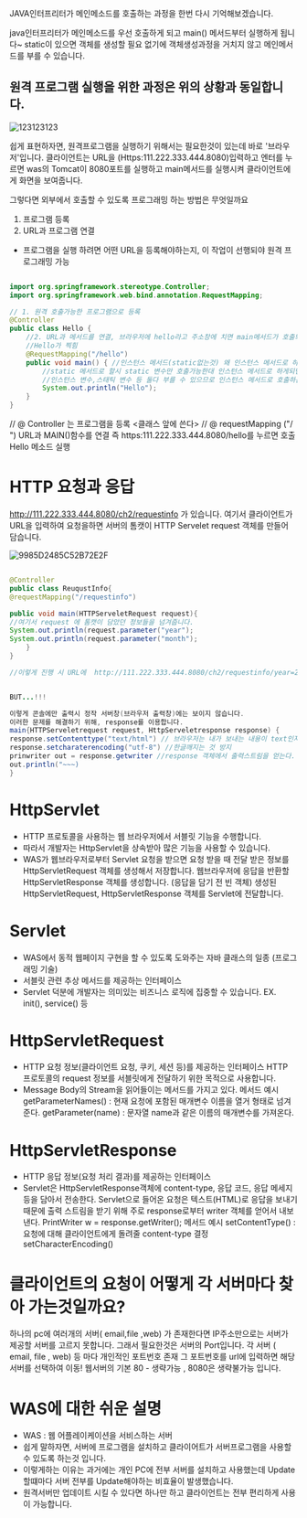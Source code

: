  JAVA인터프리터가 메인메소드를 호출하는 과정을 한번 다시 기억해보겠습니다.
 
 java인터프리터가 메인메소드를 우선 호출하게 되고 main() 메서드부터 실행하게 됩니다~
 static이 있으면 객체를 생성할 필요 없기에 객체생성과정을 거치지 않고 메인메서드를 부를 수 있습니다.
 
 ## 원격 프로그램 실행을 위한 과정은 위의 상황과 동일합니다.
 
 
![123123123](https://user-images.githubusercontent.com/99226598/174137660-5c1ac0a8-8f02-42fe-a24d-42947df5446f.png)

쉽게 표현하자면, 원격프로그램을 실행하기 위해서는 필요한것이 있는데 바로 '브라우저'입니다.
클라이언트는 URL을 (Https:111.222.333.444.8080)입력하고 엔터를 누르면 was의 Tomcat이 8080포트를 실행하고 main메서드를 실행시켜 클라이언트에게 화면을 보여줍니다.

그렇다면 외부에서 호출할 수 있도록 프로그래밍 하는 방법은 무엇일까요
1. 프로그램 등록 
2. URL과 프로그램 연결

- 프로그램을 실행 하려면 어떤 URL을 등록해야하는지, 이 작업이 선행되야 원격 프로그래밍 가능 

```java

import org.springframework.stereotype.Controller;
import org.springframework.web.bind.annotation.RequestMapping;

// 1. 원격 호출가능한 프로그램으로 등록 
@Controller
public class Hello {
	//2. URL과 메서드를 연결, 브라우저에 hello라고 주소창에 치면 main메서드가 호출되서
    //Hello가 찍힘
	@RequestMapping("/hello")
	public void main() { //인스턴스 메서드(static없는것) 왜 인스턴스 메서드로 하냐면 
		//static 메서드로 할시 static 변수만 호출가능한대 인스턴스 메서드로 하게되면 
		//인스턴스 변수,스태틱 변수 등 둘다 부를 수 있으므로 인스턴스 메서드로 호출하는게 편함
		System.out.println("Hello"); 
	}
}
```

// @ Controller 는 프로그램을 등록 <클래스 앞에 쓴다>
// @ requestMapping ("/  ")  URL과 MAIN()함수를 연결 즉 https:111.222.333.444.8080/hello를 누르면 호출 Hello 메소드 실행 



# HTTP 요청과 응답
http://111.222.333.444.8080/ch2/requestinfo 가 있습니다.
여기서 클라이언트가 URL을 입력하여 요청을하면 서버의 톰캣이 HTTP Servelet request 객체를 만들어 담습니다.


![9985D2485C52B72E2F](https://user-images.githubusercontent.com/99226598/174153932-a4a0ed08-7c66-45ea-97f3-a5475732f39c.png)

```java

@Controller 
public class ReuqustInfo{
@requestMapping("/requestinfo")

public void main(HTTPServeletRequest request){
//여기서 request 에 톰캣이 담았던 정보들을 넘겨줍니다.
System.out.println(request.parameter("year");
System.out.println(request.parameter("month");
	}
}

//이렇게 진행 시 URL에  http://111.222.333.444.8080/ch2/requestinfo/year=2022&month=10 으로 바뀌어 보여짐


BUT...!!!

이렇게 콘솔에만 출력시 정작 서버창(브라우저 출력창)에는 보이지 않습니다. 
이러한 문제를 해결하기 위해, response를 이용합니다. 
main{HTTPServeletrequest request, HttpServeletresponse response) {
response.setContenttype("text/html") // 브라우저는 내가 보내는 내용이 text인지 무엇인지 모르기에 text와 HTML을 보낸다는 것을 알려줍니다.
response.setcharaterencoding("utf-8") //한글깨지는 것 방지
prinwriter out = response.getwriter //response 객체에서 출력스트림을 얻는다.
out.println("~~~) 
}
```
# HttpServlet
- HTTP 프로토콜을 사용하는 웹 브라우저에서 서블릿 기능을 수행합니다.
- 따라서 개발자는 HttpServlet을 상속받아 많은 기능을 사용할 수 있습니다.
- WAS가 웹브라우저로부터 Servlet 요청을 받으면
요청 받을 때 전달 받은 정보를 HttpServletRequest 객체를 생성해서 저장합니다.
웹브라우저에 응답을 반환할 HttpServletResponse 객체를 생성합니다. (응답을 담기 전 빈 객체)
생성된 HttpServletRequest, HttpServletResponse 객체를 Servlet에 전달합니다.
# Servlet
- WAS에서 동적 웹페이지 구현을 할 수 있도록 도와주는 자바 클래스의 일종 (프로그래밍 기술)
- 서블릿 관련 추상 메서드를 제공하는 인터페이스
- Servlet 덕분에 개발자는 의미있는 비즈니스 로직에 집중할 수 있습니다.
  EX. init(), service() 등
# HttpServletRequest
- HTTP 요청 정보(클라이언트 요청, 쿠키, 세션 등)를 제공하는 인터페이스 HTTP 프로토콜의 request 정보를 서블릿에게 전달하기 위한 목적으로 사용합니다.
- Message Body의 Stream을 읽어들이는 메서드를 가지고 있다.
메서드 예시
getParameterNames() : 현재 요청에 포함된 매개변수 이름을 열거 형태로 넘겨준다.
getParameter(name) : 문자열 name과 같은 이름의 매개변수를 가져온다.
# HttpServletResponse
- HTTP 응답 정보(요청 처리 결과)를 제공하는 인터페이스
- Servlet은 HttpServletResponse객체에 content-type, 응답 코드, 응답 메세지 등을 담아서 전송한다.
Servlet으로 들어온 요청은 텍스트(HTML)로 응답을 보내기 때문에 출력 스트림을 받기 위해 주로 response로부터 writer 객체를 얻어서 내보낸다.
PrintWriter w = response.getWriter();
메서드 예시
setContentType() : 요청에 대해 클라이언트에게 돌려줄 content-type 결정
setCharacterEncoding()


# 클라이언트의 요청이 어떻게 각 서버마다 찾아 가는것일까요?

하나의 pc에 여러개의 서버( email,file ,web) 가 존재한다면 IP주소만으로는 서버가 제공할 서버를 고르지 못합니다.
그래서 필요한것은 서버의 Port입니다. 각 서버 ( email, file , web) 등 마다 개인적인 포트번호 존재 그 포트번호를 url에 입력하면 해당 서버를 선택하여 이동!
웹서버의 기본 80 - 생략가능 , 8080은 생략불가능 입니다.

# WAS에 대한 쉬운 설명 

- WAS : 웹 어플레이케이션을 서비스하는 서버 
- 쉽게 말하자면, 서버에 프로그램을 설치하고 클라이어트가 서버프로그램을 사용할 수 있도록 하는것 입니다. 
- 이렇게하는 이유는 과거에는 개인 PC에 전부 서버를 설치하고 사용했는데 Update할떄마다 서버 전부를 Update해야하는 비효율이 발생했습니다. 
- 원격서버만 업데이트 시킬 수 있다면 하나만 하고 클라이언트는 전부 편리하게 사용이 가능합니다.
